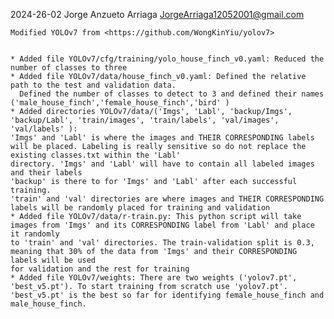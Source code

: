 2024-26-02  Jorge Anzueto Arriaga  <JorgeArriaga12052001@gmail.com>

	Modified YOLOv7 from <https://github.com/WongKinYiu/yolov7>


	* Added file YOLOv7/cfg/training/yolo_house_finch_v0.yaml: Reduced the number of classes to three
	* Added file YOLOv7/data/house_finch_v0.yaml: Defined the relative path to the test and validation data.
	  Defined the number of classes to detect to 3 and defined their names ('male_house_finch','female_house_finch','bird' )
	* Added directories YOLOv7/data/('Imgs', 'Labl', 'backup/Imgs', 'backup/Labl', 'train/images', 'train/labels', 'val/images', 'val/labels' ):
  	'Imgs' and 'Labl' is where the images and THEIR CORRESPONDING labels will be placed. Labeling is really sensitive so do not replace the existing classes.txt within the 'Labl'
  	directory. 'Imgs' and 'Labl' will have to contain all labeled images and their labels
  	'backup' is there to for 'Imgs' and 'Labl' after each successful training. 
  	'train' and 'val' directories are where images and THEIR CORRESPONDING labels will be randomly placed for training and validation
	* Added file YOLOv7/data/r-train.py: This python script will take images from 'Imgs' and its CORRESPONDING label from 'Labl' and place it randomly 
  	to 'train' and 'val' directories. The train-validation split is 0.3, meaning that 30% of the data from 'Imgs' and their CORRESPONDING labels will be used
  	for validation and the rest for training
  	* Added file YOLOv7/weights: There are two weights ('yolov7.pt', 'best_v5.pt'). To start training from scratch use 'yolov7.pt'. 
  	'best_v5.pt' is the best so far for identifying female_house_finch and male_house_finch.
